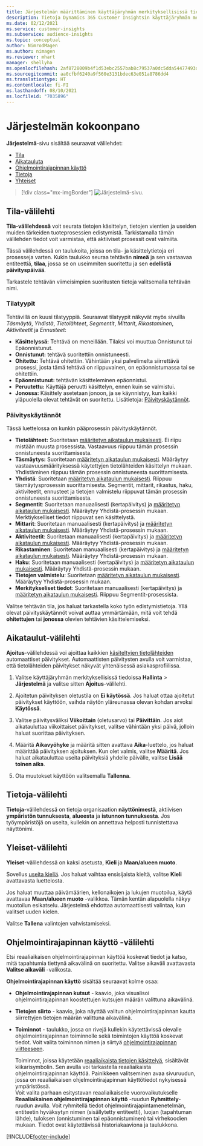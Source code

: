 ```yaml
---
title: Järjestelmän määrittäminen käyttäjäryhmän merkityksellisissä tiedoissa
description: Tietoja Dynamics 365 Customer Insightsin käyttäjäryhmän merkityksellisten tietojen ominaisuuden järjestelmäasetuksista.
ms.date: 02/12/2021
ms.service: customer-insights
ms.subservice: audience-insights
ms.topic: conceptual
author: NimrodMagen
ms.author: nimagen
ms.reviewer: mhart
manager: shellyha
ms.openlocfilehash: 2af8728009b4f1d53ebc2557bab8c79537a0dc5dda54477493ab1ad16f3f9a8a
ms.sourcegitcommit: aa0cfbf6240a9f560e3131bdec63e051a8786dd4
ms.translationtype: HT
ms.contentlocale: fi-FI
ms.lasthandoff: 08/10/2021
ms.locfileid: "7035896"
---
```

# <a name="system-configuration"></a>Järjestelmän kokoonpano

**Järjestelmä**-sivu sisältää seuraavat välilehdet:
- [Tila](#status-tab)
- [Aikatauluta](#schedule-tab)
- [Ohjelmointirajapinnan käyttö](#api-usage-tab)
- [Tietoja](#about-tab)
- [Yhteiset](#general-tab)

> [!div class="mx-imgBorder"]
> ![Järjestelmä-sivu.](media/system-tabs.png "Järjestelmä-sivu")

## <a name="status-tab"></a>Tila-välilehti

**Tila-välilehdessä** voit seurata tietojen käsittelyn, tietojen vientien ja useiden muiden tärkeiden tuoteprosessien edistymistä. Tarkistamalla tämän välilehden tiedot voit varmistaa, että aktiiviset prosessit ovat valmiita.

Tässä välilehdessä on taulukoita, joissa on tila- ja käsittelytietoja eri prosesseja varten. Kukin taulukko seuraa tehtävän **nimeä** ja sen vastaavaa entiteettiä, **tilaa**, jossa se on useimmiten suoritettu ja sen **edellistä päivityspäivää**.

Tarkastele tehtävän viimeisimpien suoritusten tietoja valitsemalla tehtävän nimi.

### <a name="status-types"></a>Tilatyypit

Tehtävillä on kuusi tilatyyppiä. Seuraavat tilatyypit näkyvät myös sivuilla *Täsmäytä*, *Yhdistä*, *Tietolähteet*, *Segmentit*, *Mittarit*, *Rikastaminen*, *Aktiviteetit* ja *Ennusteet*:

- **Käsittelyssä:** Tehtävä on meneillään. Tilaksi voi muuttua Onnistunut tai Epäonnistunut.
- **Onnistunut:** tehtävä suoritettiin onnistuneesti.
- **Ohitettu:** Tehtävä ohitettiin. Vähintään yksi palvelimelta siirrettävä prosessi, josta tämä tehtävä on riippuvainen, on epäonnistumassa tai se ohitettiin.
- **Epäonnistunut:** tehtävän käsitteleminen epäonnistui.
- **Peruutettu:** Käyttäjä peruutti käsittelyn, ennen kuin se valmistui.
- **Jonossa:** Käsittely asetetaan jonoon, ja se käynnistyy, kun kaikki yläpuolella olevat tehtävät on suoritettu. Lisätietoja: [Päivityskäytännöt](#refresh-policies).

### <a name="refresh-policies"></a>Päivityskäytännöt

Tässä luettelossa on kunkin pääprosessin päivityskäytännöt.

- **Tietolähteet:** Suoritetaan [määritetyn aikataulun mukaisesti](#schedule-tab). Ei riipu mistään muusta prosessista. Vastaavuus riippuu tämän prosessin onnistuneesta suorittamisesta.
- **Täsmäytys:** Suoritetaan [määritetyn aikataulun mukaisesti](#schedule-tab). Määräytyy vastaavuusmäärityksessä käytettyjen tietolähteiden käsittelyn mukaan. Yhdistäminen riippuu tämän prosessin onnistuneesta suorittamisesta.
- **Yhdistä**: Suoritetaan [määritetyn aikataulun mukaisesti](#schedule-tab). Riippuu täsmäytysprosessin suorittamisesta. Segmentit, mittarit, rikastus, haku, aktiviteetit, ennusteet ja tietojen valmistelu riippuvat tämän prosessin onnistuneesta suorittamisesta.
- **Segmentit**: Suoritetaan manuaalisesti (kertapäivitys) ja [määritetyn aikataulun mukaisesti](#schedule-tab). Määräytyy Yhdistä-prosessin mukaan. Merktiykselliset tiedot riippuvat sen käsittelystä.
- **Mittarit**: Suoritetaan manuaalisesti (kertapäivitys) ja [määritetyn aikataulun mukaisesti](#schedule-tab). Määräytyy Yhdistä-prosessin mukaan.
- **Aktiviteetit**: Suoritetaan manuaalisesti (kertapäivitys) ja [määritetyn aikataulun mukaisesti](#schedule-tab). Määräytyy Yhdistä-prosessin mukaan.
- **Rikastaminen**: Suoritetaan manuaalisesti (kertapäivitys) ja [määritetyn aikataulun mukaisesti](#schedule-tab). Määräytyy Yhdistä-prosessin mukaan.
- **Haku**: Suoritetaan manuaalisesti (kertapäivitys) ja [määritetyn aikataulun mukaisesti](#schedule-tab). Määräytyy Yhdistä-prosessin mukaan.
- **Tietojen valmistelu**: Suoritetaan [määritetyn aikataulun mukaisesti](#schedule-tab). Määräytyy Yhdistä-prosessin mukaan.
- **Merkitykseliset tiedot**: Suoritetaan manuaalisesti (kertapäivitys) ja [määritetyn aikataulun mukaisesti](#schedule-tab). Riippuu Segmentit-prosessista.

Valitse tehtävän tila, jos haluat tarkastella koko työn edistymistietoja. Yllä olevat päivityskäytännöt voivat auttaa ymmärtämään, mitä voit tehdä **ohitettujen** tai **jonossa** olevien tehtävien käsittelemiseksi.

## <a name="schedule-tab"></a>Aikataulut-välilehti

**Ajoitus**-välilehdessä voi ajoittaa kaikkien [käsiteltyjen tietolähteiden](data-sources.md) automaattiset päivitykset. Automaattisten päivitysten avulla voit varmistaa, että tietolähteiden päivitykset näkyvät yhtenäisessä asiakasprofiilissa.

1. Valitse käyttäjäryhmän merkityksellisissä tiedoissa **Hallinta** > **Järjestelmä** ja valitse sitten **Ajoitus**-välilehti.

2. Ajoitetun päivityksen oletustila on **Ei käytössä**. Jos haluat ottaa ajoitetut päivitykset käyttöön, vaihda näytön yläreunassa olevan kohdan arvoksi **Käytössä**.

3. Valitse päivitysväliksi **Viikoittain** (oletusarvo) tai **Päivittäin**. Jos aiot aikatauluttaa viikoittaiset päivitykset, valitse vähintään yksi päivä, jolloin haluat suorittaa päivityksen.

4. Määritä **Aikavyöhyke** ja määritä sitten avattava **Aika**-luettelo, jos haluat määrittää päivityksen ajoituksen. Kun olet valmis, valitse **Määritä**. Jos haluat aikatauluttaa useita päivityksiä yhdelle päivälle, valitse **Lisää toinen aika**.

5. Ota muutokset käyttöön valitsemalla **Tallenna**.

## <a name="about-tab"></a>Tietoja-välilehti

**Tietoja**-välilehdessä on tietoja organisaation **näyttönimestä**, aktiivisen **ympäristön tunnuksesta**, **alueesta** ja **istunnon tunnuksesta**. Jos työympäristöjä on useita, kullekin on annettava helposti tunnistettava näyttönimi.

## <a name="general-tab"></a>Yleiset-välilehti

**Yleiset**-välilehdessä on kaksi asetusta, **Kieli** ja **Maan/alueen muoto**.

Sovellus [useita kieliä](supported-languages.md). Jos haluat vaihtaa ensisijaista kieltä, valitse **Kieli** avattavasta luettelosta.

Jos haluat muuttaa päivämäärien, kellonaikojen ja lukujen muotoilua, käytä avattavaa **Maan/alueen muoto** -valikkoa. Tämän kentän alapuolella näkyy muotoilun esikatselu. Järjestelmä ehdottaa automaattisesti valintaa, kun valitset uuden kielen.

Valitse **Tallena** valintojen vahvistamiseksi.

## <a name="api-usage-tab"></a>Ohjelmointirajapinnan käyttö -välilehti

Etsi reaaliaikaisen ohjelmointirajapinnan käyttöä koskevat tiedot ja katso, mitä tapahtumia tiettynä aikavälinä on suoritettu. Valitse aikaväli avattavasta **Valitse aikaväli** -valikosta. 

**Ohjelmointirajapinnan käyttö** sisältää seuraavat kolme osaa: 
- **Ohjelmointirajapinnan kutsut** - kaavio, joka visualisoi ohjelmointirajapinnan koostettujen kutsujen määrän valittuna aikavälinä.

- **Tietojen siirto** - kaavio, joka näyttää valitun ohjelmointirajapinnan kautta siirrettyjen tietojen määrän valittuna aikavälinä.

-  **Toiminnot** - taulukko, jossa on rivejä kullekin käytettävissä olevalle ohjelmointirajapinnan toiminnolle sekä toimintojen käyttöä koskevat tiedot. Voit valita toiminnon nimen ja siirtyä [ohjelmointirajapinnan viitteeseen](https://developer.ci.ai.dynamics.com/api-details#api=CustomerInsights&operation=Get-all-instances).

   Toiminnot, joissa käytetään [reaaliaikaista tietojen käsittelyä](real-time-data-ingestion.md), sisältävät kiikarisymbolin. Sen avulla voi tarkastella reaaliaikaista ohjelmointirajapinnan käyttöä. Painikkeen valitseminen avaa sivuruudun, jossa on reaaliaikaisen ohjelmointirajapinnan käyttötiedot nykyisessä ympäristössä.   
   Voit valita parhaan esitystavan reaaliaikaiselle vuorovaikutukselle **Reaaliaikainen ohjelmointirajapinnan käyttö** -ruudun **Ryhmittely**-ruudun avulla. Voit ryhmitellä tiedot ohjelmointirajapintamenetelmän, entiteetin hyväksytyn nimen (sisällytetty entiteetti), luojan (tapahtuman lähde), tuloksen (onnistuminen tai epäonnistuminen) tai virhekoodien mukaan. Tiedot ovat käytettävissä historiakaaviona ja taulukkona.


[!INCLUDE[footer-include](../includes/footer-banner.md)]